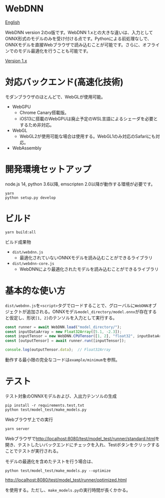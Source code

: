 # WebDNN

[English](README.md)

WebDNN version 2のα版です。WebDNN 1.xとの大きな違いは、入力としてONNX形式のモデルのみを受け付ける点です。Pythonによる前処理なしで、ONNXモデルを直接Webブラウザで読み込むことが可能です。さらに、オフラインでのモデル最適化を行うことも可能です。

[Version 1.x](https://github.com/mil-tokyo/webdnn/tree/v1.2.11)

# 対応バックエンド(高速化技術)

モダンブラウザのほとんどで、WebGLが使用可能。

- WebGPU
  - Chrome Canary搭載版。
  - iOS13に搭載のWebGPUは廃止予定のWSL言語によるシェーダを必要とするため非対応。
- WebGL
  - WebGL2が使用可能な場合は使用する。WebGL1のみ対応のSafariにも対応。
- WebAssembly

# 開発環境セットアップ

node.js 14, python 3.6以降, emscripten 2.0以降が動作する環境が必要です。

```
yarn
python setup.py develop
```

# ビルド
```
yarn build:all
```

ビルド成果物
- `dist/webdnn.js`
  - 最適化されていないONNXモデルを読み込むことができるライブラリ
- `dist/webdnn-core.js`
  - WebDNNにより最適化されたモデルを読み込むことができるライブラリ

# 基本的な使い方

`dist/webdnn.js`を`<script>`タグでロードすることで、グローバルに`WebDNN`オブジェクトが追加される。ONNXモデル`model_directory/model.onnx`が存在すると仮定し、形状`[1, 2]`のテンソルを入力として実行する。

```javascript
const runner = await WebDNN.load("model_directory/");
const inputDataArray = new Float32Array([5.1, -2.3]);
const inputTensor = new WebDNN.CPUTensor([1, 2], "float32", inputDataArray);
const [outputTensor] = await runner.run([inputTensor]);

console.log(outputTensor.data);  // Float32Array
```

動作する最小限の完全なコードは`example/minimum`を参照。

# テスト

テスト対象のONNXモデルおよび、入出力テンソルの生成

```
pip install -r requirements.test.txt
python test/model_test/make_models.py
```

Webブラウザ上での実行

```
yarn server
```

Webブラウザで<http://localhost:8080/test/model_test/runner/standard.html>を開き、テストしたいバックエンドにチェックを入れ、Testボタンをクリックすることでテストが実行される。

モデルの最適化を含めたテストを行う場合は、

```
python test/model_test/make_models.py --optimize
```

<http://localhost:8080/test/model_test/runner/optimized.html>

を使用する。ただし、`make_models.py`の実行時間が長くかかる。
